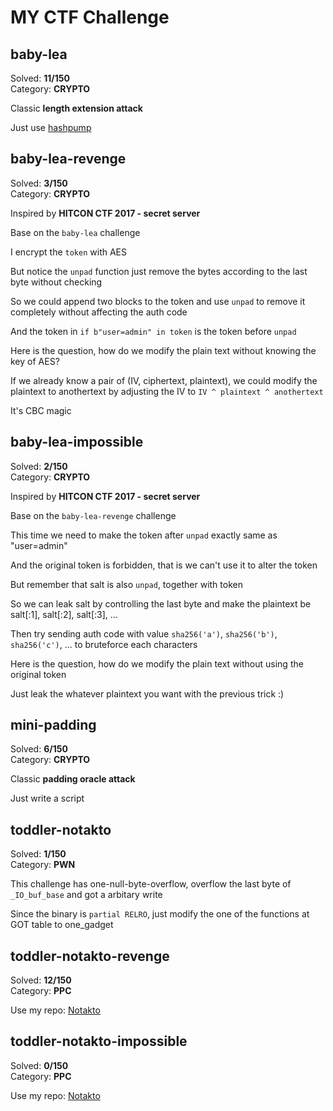 # MY CTF Challenge

## baby-lea

Solved: **11/150**  
Category: **CRYPTO**

Classic **length extension attack**

Just use [hashpump](https://github.com/bwall/HashPump)

## baby-lea-revenge

Solved: **3/150**  
Category: **CRYPTO**

Inspired by **HITCON CTF 2017 - secret server**

Base on the `baby-lea` challenge

I encrypt the `token` with AES

But notice the `unpad` function just remove the bytes according to the last byte without checking

So we could append two blocks to the token and use `unpad` to remove it completely without affecting the auth code

And the token in `if b"user=admin" in token` is the token before `unpad`

Here is the question, how do we modify the plain text without knowing the key of AES?

If we already know a pair of (IV, ciphertext, plaintext), we could modify the plaintext to anothertext by adjusting the IV to `IV ^ plaintext ^ anothertext`

It's CBC magic

## baby-lea-impossible

Solved: **2/150**  
Category: **CRYPTO**

Inspired by **HITCON CTF 2017 - secret server**

Base on the `baby-lea-revenge` challenge

This time we need to make the token after `unpad` exactly same as "user=admin"

And the original token is forbidden, that is we can't use it to alter the token

But remember that salt is also `unpad`, together with token

So we can leak salt by controlling the last byte and make the plaintext be salt[:1], salt[:2], salt[:3], ...

Then try sending auth code with value `sha256('a')`, `sha256('b')`, `sha256('c')`, ... to bruteforce each characters

Here is the question, how do we modify the plain text without using the original token

Just leak the whatever plaintext you want with the previous trick :)

## mini-padding

Solved: **6/150**  
Category: **CRYPTO**

Classic **padding oracle attack**

Just write a script

## toddler-notakto

Solved: **1/150**  
Category: **PWN**

This challenge has one-null-byte-overflow, overflow the last byte of `_IO_buf_base` and got a arbitary write

Since the binary is `partial RELRO`, just modify the one of the functions at GOT table to one_gadget

## toddler-notakto-revenge

Solved: **12/150**  
Category: **PPC**

Use my repo: [Notakto](https://github.com/OAlienO/Notakto)

## toddler-notakto-impossible

Solved: **0/150**  
Category: **PPC**

Use my repo: [Notakto](https://github.com/OAlienO/Notakto)
